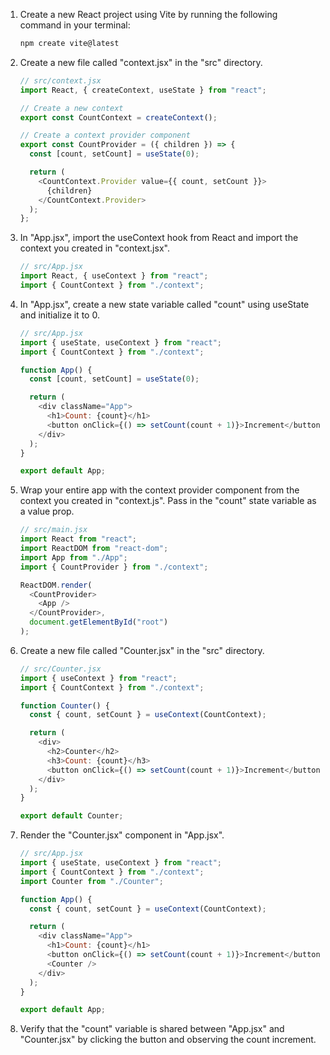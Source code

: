 1. Create a new React project using Vite by running the following command in your terminal:

   ```bash
   npm create vite@latest
   ```

1. Create a new file called "context.jsx" in the "src" directory.

   ```js
   // src/context.jsx
   import React, { createContext, useState } from "react";

   // Create a new context
   export const CountContext = createContext();

   // Create a context provider component
   export const CountProvider = ({ children }) => {
     const [count, setCount] = useState(0);

     return (
       <CountContext.Provider value={{ count, setCount }}>
         {children}
       </CountContext.Provider>
     );
   };
   ```

1. In "App.jsx", import the useContext hook from React and import the context you created in "context.jsx".

   ```javascript
   // src/App.jsx
   import React, { useContext } from "react";
   import { CountContext } from "./context";
   ```

1. In "App.jsx", create a new state variable called "count" using useState and initialize it to 0.

   ```javascript
   // src/App.jsx
   import { useState, useContext } from "react";
   import { CountContext } from "./context";

   function App() {
     const [count, setCount] = useState(0);

     return (
       <div className="App">
         <h1>Count: {count}</h1>
         <button onClick={() => setCount(count + 1)}>Increment</button>
       </div>
     );
   }

   export default App;
   ```

1. Wrap your entire app with the context provider component from the context you created in "context.js". Pass in the "count" state variable as a value prop.

   ```javascript
   // src/main.jsx
   import React from "react";
   import ReactDOM from "react-dom";
   import App from "./App";
   import { CountProvider } from "./context";

   ReactDOM.render(
     <CountProvider>
       <App />
     </CountProvider>,
     document.getElementById("root")
   );
   ```

1. Create a new file called "Counter.jsx" in the "src" directory.

   ```javascript
   // src/Counter.jsx
   import { useContext } from "react";
   import { CountContext } from "./context";

   function Counter() {
     const { count, setCount } = useContext(CountContext);

     return (
       <div>
         <h2>Counter</h2>
         <h3>Count: {count}</h3>
         <button onClick={() => setCount(count + 1)}>Increment</button>
       </div>
     );
   }

   export default Counter;
   ```

1. Render the "Counter.jsx" component in "App.jsx".

   ```javascript
   // src/App.jsx
   import { useState, useContext } from "react";
   import { CountContext } from "./context";
   import Counter from "./Counter";

   function App() {
     const { count, setCount } = useContext(CountContext);

     return (
       <div className="App">
         <h1>Count: {count}</h1>
         <button onClick={() => setCount(count + 1)}>Increment</button>
         <Counter />
       </div>
     );
   }

   export default App;
   ```

1. Verify that the "count" variable is shared between "App.jsx" and "Counter.jsx" by clicking the button and observing the count increment.
